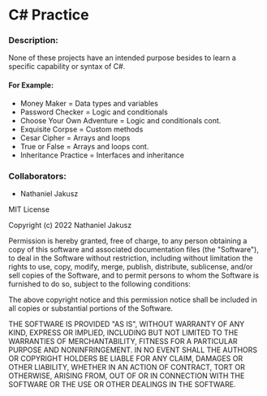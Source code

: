 # C# Practice

### Description:
None of these projects have an intended purpose besides to learn a specific capability or syntax of C#. 

#### For Example:
* Money Maker = Data types and variables
* Password Checker = Logic and conditionals
* Choose Your Own Adventure = Logic and conditionals cont.
* Exquisite Corpse = Custom methods
* Cesar Cipher = Arrays and loops
* True or False = Arrays and loops cont.
* Inheritance Practice = Interfaces and inheritance


### Collaborators:
* Nathaniel Jakusz

MIT License

Copyright (c) 2022 Nathaniel Jakusz

Permission is hereby granted, free of charge, to any person obtaining a copy of this software and associated documentation files (the "Software"), to deal in the Software without restriction, including without limitation the rights to use, copy, modify, merge, publish, distribute, sublicense, and/or sell copies of the Software, and to permit persons to whom the Software is furnished to do so, subject to the following conditions:

The above copyright notice and this permission notice shall be included in all copies or substantial portions of the Software.

THE SOFTWARE IS PROVIDED "AS IS", WITHOUT WARRANTY OF ANY KIND, EXPRESS OR IMPLIED, INCLUDING BUT NOT LIMITED TO THE WARRANTIES OF MERCHANTABILITY, FITNESS FOR A PARTICULAR PURPOSE AND NONINFRINGEMENT. IN NO EVENT SHALL THE AUTHORS OR COPYRIGHT HOLDERS BE LIABLE FOR ANY CLAIM, DAMAGES OR OTHER LIABILITY, WHETHER IN AN ACTION OF CONTRACT, TORT OR OTHERWISE, ARISING FROM, OUT OF OR IN CONNECTION WITH THE SOFTWARE OR THE USE OR OTHER DEALINGS IN THE SOFTWARE.